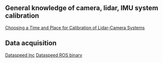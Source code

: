 
## General knowledge of camera, lidar, IMU system calibration
[Choosing a Time and Place for Calibration of Lidar-Camera Systems](http://www.robots.ox.ac.uk/~mobile/Papers/ICRA2016_scott.pdf)


## Data acquisition

[Dataspeed Inc](https://bitbucket.org/DataspeedInc/)
[Dataspeed ROS binary](https://bitbucket.org/DataspeedInc/ros_binaries)
